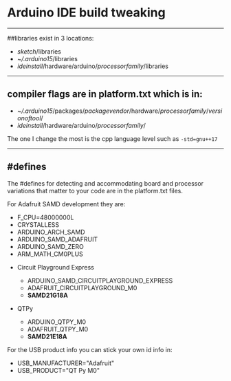 # Arduino IDE build tweaking

---
##libraries exist in 3 locations:


* _sketch_/libraries
* _~/.arduino15_/libraries
* _ideinstall_/hardware/arduino/_processorfamily_/libraries

---

## compiler flags are in platform.txt which is in:
* _~/.arduino15_/packages/_packagevendor_/hardware/_processorfamily_/_versionoftool_/
* _ideinstall_/hardware/arduino/_processorfamily_/


The one I change the most is the cpp language level such as `-std=gnu++17`

---
## #defines
The #defines for detecting and accommodating board and processor variations that matter to your code are in the platform.txt files.

For Adafruit SAMD development they are:
  - F_CPU=48000000L
  - CRYSTALLESS
  - ARDUINO_ARCH_SAMD
  - ARDUINO_SAMD_ADAFRUIT
  - ARDUINO_SAMD_ZERO
  - ARM_MATH_CM0PLUS

* Circuit Playground Express
  - ARDUINO_SAMD_CIRCUITPLAYGROUND_EXPRESS
  - ADAFRUIT_CIRCUITPLAYGROUND_M0
  - __SAMD21G18A__


* QTPy
  - ARDUINO_QTPY_M0
  - ADAFRUIT_QTPY_M0
  - __SAMD21E18A__

For the USB product info you can stick your own id info in:
  - USB_MANUFACTURER=\"Adafruit\"
  - USB_PRODUCT=\"QT Py M0\" 
